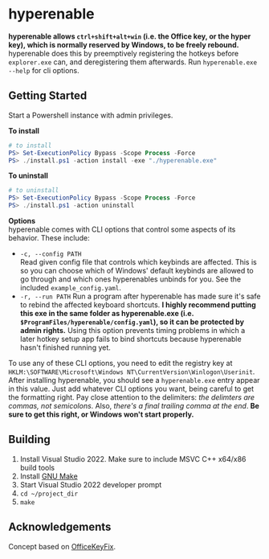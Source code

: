 # hyperenable
**hyperenable allows `ctrl+shift+alt+win` (i.e. the Office key, or the hyper key), which is normally reserved by Windows, to be freely rebound.** hyperenable does this by preemptively registering the hotkeys before `explorer.exe` can, and deregistering them afterwards. Run `hyperenable.exe --help` for cli options.

## Getting Started
  Start a Powershell instance with admin privileges.

  **To install**  

  ```powershell
  # to install
  PS> Set-ExecutionPolicy Bypass -Scope Process -Force
  PS> ./install.ps1 -action install -exe "./hyperenable.exe"
  ```

  **To uninstall**  

  ```powershell
  # to uninstall
  PS> Set-ExecutionPolicy Bypass -Scope Process -Force
  PS> ./install.ps1 -action uninstall
  ```

 **Options**  
 hyperenable comes with CLI options that control some aspects of its behavior. These include:

  - `-c, --config PATH`  
    Read given config file that controls which keybinds are affected. This is so you can choose which of Windows' default keybinds are allowed to go through and which ones hyperenables unbinds for you. See the included `example_config.yaml`.
  - `-r, --run PATH`
    Run a program after hyperenable has made sure it's safe to rebind the affected keyboard shortcuts. **I highly recommend putting this exe in the same folder as hyperenable.exe (i.e. `$ProgramFiles/hyperenable/config.yaml`), so it can be protected by admin rights.** Using this option prevents timing problems in which a later hotkey setup app fails to bind shortcuts because hyperenable hasn't finished running yet.

 To use any of these CLI options, you need to edit the registry key at `HKLM:\SOFTWARE\Microsoft\Windows NT\CurrentVersion\Winlogon\Userinit`. After installing hyperenable, you should see a `hyperenable.exe` entry appear in this value. Just add whatever CLI options you want, being careful to get the formatting right. Pay close attention to the delimiters: *the delimters are commas, not semicolons*. Also, *there's a final trailing comma at the end*. **Be sure to get this right, or Windows won't start properly.**

## Building
  1. Install Visual Studio 2022. Make sure to include MSVC C++ x64/x86 build tools
  2. Install [GNU Make](https://scoop.sh/)
  3. Start Visual Studio 2022 developer prompt
  4. `cd ~/project_dir`
  5. `make`

## Acknowledgements
Concept based on [OfficeKeyFix](https://github.com/anthonyheddings/OfficeKeyFix).

